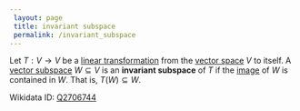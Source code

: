 ```yaml
---
 layout: page
 title: invariant subspace
 permalink: /invariant_subspace
---
```

Let $T: V\to V$ be a [linear transformation](https://defsmath.github.io/DefsMath/linear_transformation) from the [vector space](https://defsmath.github.io/DefsMath/vector_space) $V$ to itself. A [vector subspace](https://defsmath.github.io/DefsMath/vector_subspace) $W\subseteq V$ is an **invariant subspace** of $T$ if the [image](https://defsmath.github.io/DefsMath/image) of $W$ is contained in $W$. That is, $T(W)\subseteq W$. 

Wikidata ID: [Q2706744](https://www.wikidata.org/wiki/Q2706744)